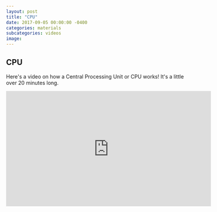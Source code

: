 ```yaml
---
layout: post
title: "CPU"
date: 2017-09-05 00:00:00 -0400
categories: materials
subcategories: videos
image:
---
```


## CPU

Here's a video on how a Central Processing Unit or CPU works! It's a little over 20 minutes long.

<iframe width="560" height="315" src="https://www.youtube.com/embed/cNN_tTXABUA?end=1229" frameborder="0" allowfullscreen></iframe>
